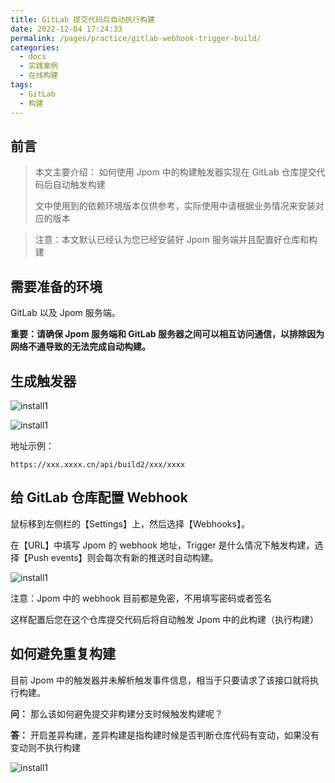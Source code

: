 ```yaml
---
title: GitLab 提交代码后自动执行构建
date: 2022-12-04 17:24:33
permalink: /pages/practice/gitlab-webhook-trigger-build/
categories:
  - docs
  - 实践案例
  - 在线构建
tags:
  - GitLab
  - 构建
---
```



## 前言

> 本文主要介绍：
> 如何使用 Jpom 中的构建触发器实现在 GitLab 仓库提交代码后自动触发构建
>
> 文中使用到的依赖环境版本仅供参考，实际使用中请根据业务情况来安装对应的版本

> 注意：本文默认已经认为您已经安装好 Jpom 服务端并且配置好仓库和构建

## 需要准备的环境

GitLab 以及 Jpom 服务端。

**重要：请确保 Jpom 服务端和 GitLab 服务器之间可以相互访问通信，以排除因为网络不通导致的无法完成自动构建。**

## 生成触发器

![install1](/images/tutorial/gitee-webhook-trigger-build/img.png)

![install1](/images/tutorial/gitee-webhook-trigger-build/img_1.png)


地址示例：

```shell
https://xxx.xxxx.cn/api/build2/xxx/xxxx
```

## 给 GitLab 仓库配置 Webhook

鼠标移到左侧栏的【Settings】上，然后选择【Webhooks】。

在【URL】中填写 Jpom 的 webhook 地址，Trigger 是什么情况下触发构建，选择【Push events】则会每次有新的推送时自动构建。

![install1](/images/tutorial/gitlab-webhook-trigger-build/img_2.png)

注意：Jpom 中的 webhook 目前都是免密，不用填写密码或者签名


这样配置后您在这个仓库提交代码后将自动触发 Jpom 中的此构建（执行构建）


## 如何避免重复构建

目前 Jpom 中的触发器并未解析触发事件信息，相当于只要请求了该接口就将执行构建。

**问：** 那么该如何避免提交非构建分支时候触发构建呢？

**答：** 开启差异构建，差异构建是指构建时候是否判断仓库代码有变动，如果没有变动则不执行构建


![install1](/images/tutorial/gitee-webhook-trigger-build/img_5.png)



